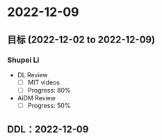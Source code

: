 # 2022-12-09
## 目标 (2022-12-02 to 2022-12-09)
### Shupei Li
- DL Review
  - [ ] MIT videos
  - [ ] Progress: 80%
- AiDM Review
  - [ ] Progress: 50%

## DDL：2022-12-09
